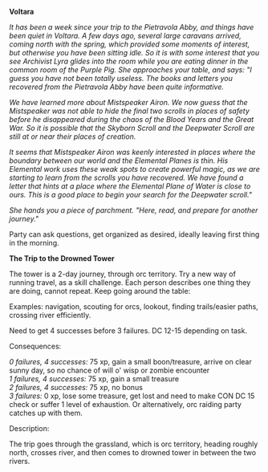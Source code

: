 **Voltara**
 
_It has been a week since your trip to the Pietravola Abby, and things have been quiet in Voltara. A few days ago, several large caravans arrived, coming north with the spring, which provided some moments of interest, but otherwise you have been sitting idle. So it is with some interest that you see Archivist Lyra glides into the room while you are eating dinner in the common room of the Purple Pig. She approaches your table, and says: "I guess you have not been totally useless. The books and letters you recovered from the Pietravola Abby have been quite informative._
 
_We have learned more about Mistspeaker Airon. We now guess that the Mistspeaker was not able to hide the final two scrolls in places of safety before he disappeared during the chaos of the Blood Years and the Great War. So it is possible that the Skyborn Scroll and the Deepwater Scroll are still at or near their places of creation._
 
_It seems that Mistspeaker Airon was keenly interested in places where the boundary between our world and the Elemental Planes is thin. His Elemental work uses these weak spots to create powerful magic, as we are starting to learn from the scrolls you have recovered. We have found a letter that hints at a place where the Elemental Plane of Water is close to ours. This is a good place to begin your search for the Deepwater scroll."_
 
_She hands you a piece of parchment. "Here, read, and prepare for another journey."_
   

Party can ask questions, get organized as desired, ideally leaving first thing in the morning.
 
**The Trip to the Drowned Tower**
 
The tower is a 2-day journey, through orc territory. Try a new way of running travel, as a skill challenge. Each person describes one thing they are doing, cannot repeat. Keep going around the table:
 
Examples: navigation, scouting for orcs, lookout, finding trails/easier paths, crossing river efficiently.
 
Need to get 4 successes before 3 failures. DC 12-15 depending on task.
 
Consequences:
 
_0 failures, 4 successes:_ 75 xp, gain a small boon/treasure, arrive on clear sunny day, so no chance of will o' wisp or zombie encounter  
_1 failures, 4 successes:_ 75 xp, gain a small treasure  
_2 failures, 4 successes:_ 75 xp, no bonus  
_3 failures:_ 0 xp, lose some treasure, get lost and need to make CON DC 15 check or suffer 1 level of exhaustion. Or alternatively, orc raiding party catches up with them.
 
Description:
 
The trip goes through the grassland, which is orc territory, heading roughly north, crosses river, and then comes to drowned tower in between the two rivers.